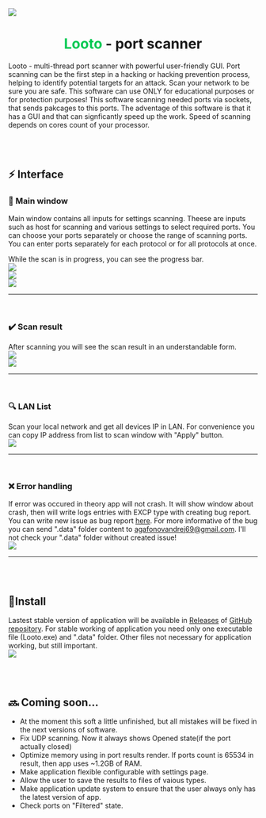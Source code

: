 <img src="./Looto/Images/logo_green.png" style="display: block;margin-left: auto;margin-right: auto;">

<h1 style="text-align:center"><span style="color:#00C953">Looto</span> - port scanner</h1>

Looto - multi-thread port scanner with powerful user-friendly GUI. Port scanning can be the first step in a hacking or hacking prevention process, helping to identify potential targets for an attack. Scan your network to be sure you are safe. This software can use ONLY for educational purposes or for protection purposes! This software scanning needed ports via sockets, that sends pakcages to this ports. The adventage of this software is that it has a GUI and that can signficantly speed up the work. Speed of scanning depends on cores count of your processor.

<br/>
<br/>

## ⚡ Interface

### 🔧 Main window
Main window contains all inputs for settings scanning. Theese are inputs such as host for scanning and various settings to select required ports. You can choose your ports separately or choose the range of scanning ports. You can enter ports separately for each protocol or for all protocols at once.

While the scan is in progress, you can see the progress bar.
<img src="./README_RESOURCES/IM_1.png" style="display: block;margin-left: auto;margin-right: auto;">
<img src="./README_RESOURCES/IM_2.png" style="display: block;margin-left: auto;margin-right: auto;">
<img src="./README_RESOURCES/IM_3.png" style="display: block;margin-left: auto;margin-right: auto;">

---
<br/>

### ✔️ Scan result
After scanning you will see the scan result in an understandable form.
<img src="./README_RESOURCES/IM_4.png" style="display: block;margin-left: auto;margin-right: auto;">
<img src="./README_RESOURCES/IM_5.png" style="display: block;margin-left: auto;margin-right: auto;">

---
<br/>


### 🔍 LAN List
Scan your local network and get all devices IP in LAN. For convenience you can copy IP address from list to scan window with "Apply" button.
<img src="./README_RESOURCES/IM_6.png" style="display: block;margin-left: auto;margin-right: auto;">

---
<br/>

### ❌ Error handling
If error was occured in theory app will not crash. It will show window about crash, then will write logs entries with EXCP type with creating bug report. You can write new issue as bug report [here](https://github.com/DES-Destry/Looto/issues/new?assignees=DES-Destry&labels=bug&template=bug_report.md&title=Looto+have+a+bug%21). For more informative of the bug you can send ".data" folder content to agafonovandrej69@gmail.com. I'll not check your ".data" folder without created issue!
<img src="./README_RESOURCES/IM_7.png" style="display: block;margin-left: auto;margin-right: auto;">

---
<br/>
<br/>

## 📜Install
Lastest stable version of application will be available in [Releases](https://github.com/DES-Destry/Looto/releases) of [GitHub repository](https://github.com/DES-Destry/Looto). For stable working of application you need only one executable file (Looto.exe) and ".data" folder. Other files not necessary for application working, but still important.
<img src="./README_RESOURCES/IM_8.png" style="display: block;margin-left: auto;margin-right: auto;">

<br/>
<br/>

## 🔜 Coming soon...
- At the moment this soft a little unfinished, but all mistakes will be fixed in the next versions of software.
- Fix UDP scanning. Now it always shows Opened state(if the port actually closed)
- Optimize memory using in port results render. If ports count is 65534 in result, then app uses ~1.2GB of RAM.
- Make application flexible configurable with settings page.
- Allow the user to save the results to files of vaious types.
- Make application update system to ensure that the user always only has the latest version of app.
- Check ports on "Filtered" state.